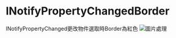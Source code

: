 # INotifyPropertyChangedBorder
INotifyPropertyChanged更改物件選取時Border為紅色
![圖片處理](https://user-images.githubusercontent.com/28004099/228416605-8003937e-9337-48b3-b398-d4e0a3d0bd74.gif)
